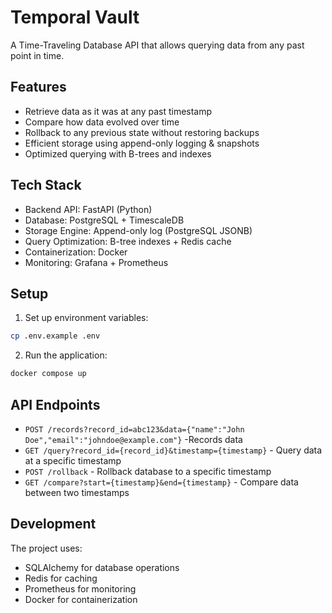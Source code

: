 # Temporal Vault

A Time-Traveling Database API that allows querying data from any past point in time.

## Features

- Retrieve data as it was at any past timestamp
- Compare how data evolved over time
- Rollback to any previous state without restoring backups
- Efficient storage using append-only logging & snapshots
- Optimized querying with B-trees and indexes

## Tech Stack

- Backend API: FastAPI (Python)
- Database: PostgreSQL + TimescaleDB
- Storage Engine: Append-only log (PostgreSQL JSONB)
- Query Optimization: B-tree indexes + Redis cache
- Containerization: Docker
- Monitoring: Grafana + Prometheus

## Setup



1. Set up environment variables:

```bash
cp .env.example .env

```

2. Run the application:

```bash
docker compose up
```

## API Endpoints

- `POST /records?record_id=abc123&data={"name":"John Doe","email":"johndoe@example.com"}` -Records data
- `GET /query?record_id={record_id}&timestamp={timestamp}` - Query data at a specific timestamp
- `POST /rollback` - Rollback database to a specific timestamp
- `GET /compare?start={timestamp}&end={timestamp}` - Compare data between two timestamps

## Development

The project uses:

- SQLAlchemy for database operations
- Redis for caching
- Prometheus for monitoring
- Docker for containerization

